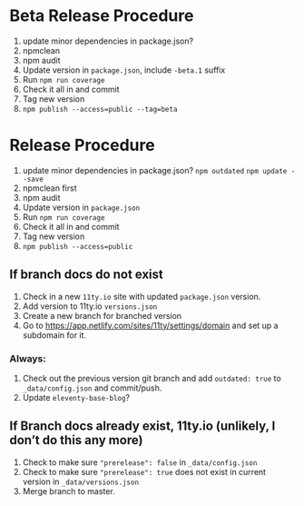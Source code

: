 # Beta Release Procedure

1. update minor dependencies in package.json?
1. npmclean
1. npm audit
1. Update version in `package.json`, include `-beta.1` suffix
1. Run `npm run coverage`
1. Check it all in and commit
1. Tag new version
1. `npm publish --access=public --tag=beta`

# Release Procedure

1. update minor dependencies in package.json? `npm outdated` `npm update --save`
1. npmclean first
1. npm audit
1. Update version in `package.json`
1. Run `npm run coverage`
1. Check it all in and commit
1. Tag new version
1. `npm publish --access=public`

## If branch docs do not exist

1. Check in a new `11ty.io` site with updated `package.json` version.
2. Add version to 11ty.io `versions.json`
3. Create a new branch for branched version
4. Go to https://app.netlify.com/sites/11ty/settings/domain and set up a subdomain for it.

### Always:

1. Check out the previous version git branch and add `outdated: true` to `_data/config.json` and commit/push.
2. Update `eleventy-base-blog`?

## If Branch docs already exist, 11ty.io (unlikely, I don’t do this any more)

1. Check to make sure `"prerelease": false` in `_data/config.json`
2. Check to make sure `"prerelease": true` does not exist in current version in `_data/versions.json`
3. Merge branch to master.
